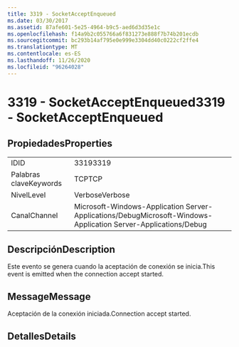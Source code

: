 ```yaml
---
title: 3319 - SocketAcceptEnqueued
ms.date: 03/30/2017
ms.assetid: 87afe601-5e25-4964-b9c5-aed6d3d35e1c
ms.openlocfilehash: f14a9b2c055766a6f831273e888f7b74b201ecdb
ms.sourcegitcommit: bc293b14af795e0e999e3304dd40c0222cf2ffe4
ms.translationtype: MT
ms.contentlocale: es-ES
ms.lasthandoff: 11/26/2020
ms.locfileid: "96264028"
---
```

# <a name="3319---socketacceptenqueued"></a><span data-ttu-id="fbb5f-102">3319 - SocketAcceptEnqueued</span><span class="sxs-lookup"><span data-stu-id="fbb5f-102">3319 - SocketAcceptEnqueued</span></span>

## <a name="properties"></a><span data-ttu-id="fbb5f-103">Propiedades</span><span class="sxs-lookup"><span data-stu-id="fbb5f-103">Properties</span></span>  
  
|||  
|-|-|  
|<span data-ttu-id="fbb5f-104">ID</span><span class="sxs-lookup"><span data-stu-id="fbb5f-104">ID</span></span>|<span data-ttu-id="fbb5f-105">3319</span><span class="sxs-lookup"><span data-stu-id="fbb5f-105">3319</span></span>|  
|<span data-ttu-id="fbb5f-106">Palabras clave</span><span class="sxs-lookup"><span data-stu-id="fbb5f-106">Keywords</span></span>|<span data-ttu-id="fbb5f-107">TCP</span><span class="sxs-lookup"><span data-stu-id="fbb5f-107">TCP</span></span>|  
|<span data-ttu-id="fbb5f-108">Nivel</span><span class="sxs-lookup"><span data-stu-id="fbb5f-108">Level</span></span>|<span data-ttu-id="fbb5f-109">Verbose</span><span class="sxs-lookup"><span data-stu-id="fbb5f-109">Verbose</span></span>|  
|<span data-ttu-id="fbb5f-110">Canal</span><span class="sxs-lookup"><span data-stu-id="fbb5f-110">Channel</span></span>|<span data-ttu-id="fbb5f-111">Microsoft-Windows-Application Server-Applications/Debug</span><span class="sxs-lookup"><span data-stu-id="fbb5f-111">Microsoft-Windows-Application Server-Applications/Debug</span></span>|  
  
## <a name="description"></a><span data-ttu-id="fbb5f-112">Descripción</span><span class="sxs-lookup"><span data-stu-id="fbb5f-112">Description</span></span>  

 <span data-ttu-id="fbb5f-113">Este evento se genera cuando la aceptación de conexión se inicia.</span><span class="sxs-lookup"><span data-stu-id="fbb5f-113">This event is emitted when the connection accept started.</span></span>  
  
## <a name="message"></a><span data-ttu-id="fbb5f-114">Message</span><span class="sxs-lookup"><span data-stu-id="fbb5f-114">Message</span></span>  

 <span data-ttu-id="fbb5f-115">Aceptación de la conexión iniciada.</span><span class="sxs-lookup"><span data-stu-id="fbb5f-115">Connection accept started.</span></span>  
  
## <a name="details"></a><span data-ttu-id="fbb5f-116">Detalles</span><span class="sxs-lookup"><span data-stu-id="fbb5f-116">Details</span></span>
